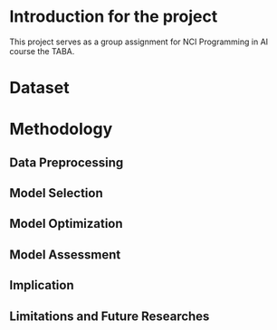 # Introduction for the project

This project serves as a group assignment for NCI Programming in AI course the TABA.

# Dataset

# Methodology
## Data Preprocessing
## Model Selection
## Model Optimization
## Model Assessment
## Implication
## Limitations and Future Researches




